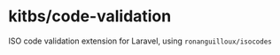 kitbs/code-validation
===============

ISO code validation extension for Laravel, using `ronanguilloux/isocodes`
